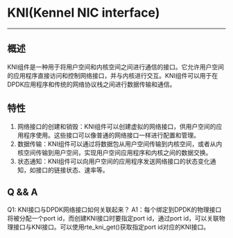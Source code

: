 # KNI(Kennel NIC interface)
---

## 概述
KNI组件是一种用于将用户空间和内核空间之间进行通信的接口。它允许用户空间的应用程序直接访问和控制网络接口，并与内核进行交互。KNI组件可以用于在DPDK应用程序和传统的网络协议栈之间进行数据传输和通信。

## 特性
1. 网络接口的创建和销毁：KNI组件可以创建虚拟的网络接口，供用户空间的应用程序使用。这些接口可以像普通的网络接口一样进行配置和管理。
2. 数据传输：KNI组件可以通过将数据包从用户空间传输到内核空间，或者从内核空间传输到用户空间，实现用户空间应用程序和内核之间的数据交换。
3. 状态通知：KNI组件可以向用户空间的应用程序发送网络接口的状态变化通知，如接口的链接状态、速率等。

## Q && A
Q1: KNI接口与DPDK网络接口如何关联起来？
A1：每个绑定到DPDK的物理接口将被分配一个port id，而创建KNI接口时要指定port id，通过port id，可以关联物理接口与KNI接口。可以使用rte_kni_get()获取指定port id对应的KNI接口。
